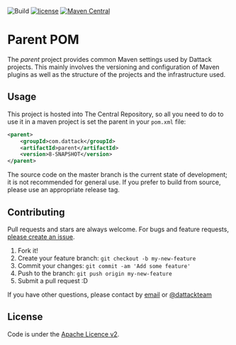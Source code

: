 ![Build](https://github.com/dattack/parent/actions/workflows/maven-deploy.yml/badge.svg?branch=dev)
[![license](https://img.shields.io/:license-Apache-blue.svg?style=plastic-square)](LICENSE.md)
[![Maven Central](https://img.shields.io/maven-central/v/com.dattack/parent.svg?label=Maven%20Central)](https://search.maven.org/artifact/com.dattack/parent)

# Parent POM

The _parent_ project provides common Maven settings used by Dattack projects. This mainly involves the versioning and
configuration of Maven plugins as well as the structure of the projects and the infrastructure used.

## Usage

This project is hosted into The Central Repository, so all you need to do to use it in a maven project is set the 
parent in your `pom.xml` file:

```xml
<parent>
    <groupId>com.dattack</groupId>
    <artifactId>parent</artifactId>
    <version>8-SNAPSHOT</version>
</parent>
```

The source code on the master branch is the current state of development; it is not
recommended for general use. If you prefer to build from source, please use an appropriate
release tag.

## Contributing

Pull requests and stars are always welcome. For bugs and feature
requests, [please create an issue](https://github.com/dattack/parent/issues).

1. Fork it!
2. Create your feature branch: `git checkout -b my-new-feature`
3. Commit your changes: `git commit -am 'Add some feature'`
4. Push to the branch: `git push origin my-new-feature`
5. Submit a pull request :D

If you have other questions, please contact by [email](mailto:dev@dattack.com) or
[@dattackteam](https://twitter.com/dattackteam)

## License

Code is under the [Apache Licence v2](https://www.apache.org/licenses/LICENSE-2.0.txt).
